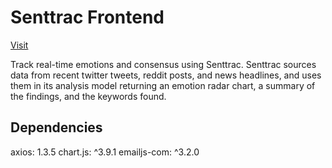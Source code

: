 # Senttrac Frontend

[Visit](https://senttrac.com)

Track real-time emotions and consensus using Senttrac. Senttrac sources data from recent twitter tweets, reddit posts, and news headlines, and uses them in its analysis model returning an emotion radar chart, a summary of the findings, and the keywords found.

## Dependencies
axios: 1.3.5
chart.js: ^3.9.1
emailjs-com: ^3.2.0
